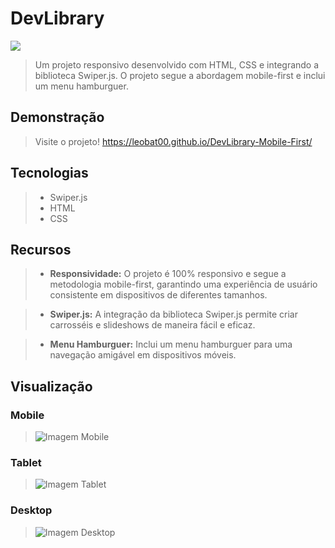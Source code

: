 # DevLibrary  

<img loading="lazy" src="http://img.shields.io/static/v1?label=STATUS&message=FINALIZADO&color=GREEN&style=for-the-badge"/>

> Um projeto responsivo desenvolvido com HTML, CSS e integrando a biblioteca Swiper.js. O projeto segue a abordagem mobile-first e inclui um menu hamburguer.
## Demonstração
>Visite o projeto!
https://leobat00.github.io/DevLibrary-Mobile-First/

## Tecnologias
>- Swiper.js
>- HTML
>- CSS

## Recursos

>- **Responsividade:** O projeto é 100% responsivo e segue a metodologia mobile-first, garantindo uma experiência de usuário consistente em dispositivos de diferentes tamanhos.

>- **Swiper.js:** A integração da biblioteca Swiper.js permite criar carrosséis e slideshows de maneira fácil e eficaz.

>- **Menu Hamburguer:** Inclui um menu hamburguer para uma navegação amigável em dispositivos móveis.

## Visualização

### Mobile
  ><img src="https://github.com/LeoBat00/DevLibrary-Mobile-First/assets/104659313/84e30a85-844e-4b8a-8ccd-3c20a641609c" alt="Imagem Mobile"/>
  
### Tablet
  ><img src="https://github.com/LeoBat00/DevLibrary-Mobile-First/assets/104659313/1431233a-8bc3-4e62-b181-00e880e5e0bb" alt="Imagem Tablet"/>
  
### Desktop
  ><img src="https://github.com/LeoBat00/DevLibrary-Mobile-First/assets/104659313/de9fdc98-b0da-448e-8a4d-77e6f114e380" alt="Imagem Desktop"/>


